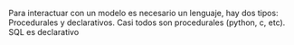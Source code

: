Para interactuar con un modelo es necesario un lenguaje, hay dos tipos: Procedurales y declarativos. Casi todos son procedurales (python, c, etc). SQL es declarativo